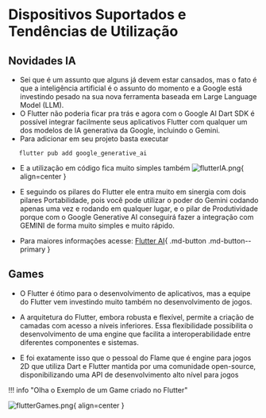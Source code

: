 # Dispositivos Suportados e Tendências de Utilização

## **Novidades IA** 
- Sei que é um assunto que alguns já devem estar cansados, mas o fato é que a inteligência artificial é o assunto do momento e a Google está investindo pesado na sua nova ferramenta baseada em Large Language Model (LLM).
- O Flutter não poderia ficar pra trás e agora com o Google AI Dart SDK é possível integrar facilmente seus aplicativos Flutter com qualquer um dos modelos de IA generativa da Google, incluindo o Gemini. 
- Para adicionar em seu projeto basta executar
 ```
    flutter pub add google_generative_ai
  ```
- E a utilização em código fica muito simples também
![flutterIA.png](https://miro.medium.com/v2/resize:fit:720/format:webp/1*vz51MUJ49c5ZUf06yNmydA.png){ align=center }

- E seguindo os pilares do Flutter ele entra muito em sinergia com dois pilares Portabilidade, pois você pode utilizar o poder do Gemini codando apenas uma vez e rodando em qualquer lugar, e o pilar de Produtividade porque com o Google Generative AI conseguirá fazer a integração com GEMINI de forma muito simples e muito rápido.

- Para maiores informações acesse:
[Flutter AI]( https://flutter.dev/ai){ .md-button .md-button--primary }

## **Games** 
- O Flutter é ótimo para o desenvolvimento de aplicativos, mas a equipe do Flutter vem investindo muito também no desenvolvimento de jogos.

- A arquitetura do Flutter, embora robusta e flexível, permite a criação de camadas com acesso a níveis inferiores. Essa flexibilidade possibilita o desenvolvimento de uma engine que facilita a interoperabilidade entre diferentes componentes e sistemas.

- E foi exatamente isso que o pessoal do Flame que é engine para jogos 2D que utiliza Dart e Flutter mantida por uma comunidade open-source, disponibilizando uma API de desenvolvimento alto nível para jogos

!!! info "Olha o Exemplo de um Game criado no Flutter" 

![flutterGames.png](https://miro.medium.com/v2/resize:fit:640/format:webp/1*iUdcGYe-0W6Z1OH3rE5hvQ.gif){ align=center }

